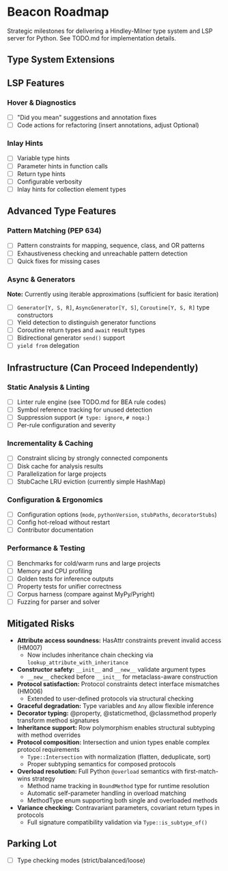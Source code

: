 # Beacon Roadmap

Strategic milestones for delivering a Hindley-Milner type system and LSP server for Python. See TODO.md for implementation details.

## Type System Extensions

## LSP Features

### Hover & Diagnostics

- [ ] "Did you mean" suggestions and annotation fixes
- [ ] Code actions for refactoring (insert annotations, adjust Optional)

### Inlay Hints

- [ ] Variable type hints
- [ ] Parameter hints in function calls
- [ ] Return type hints
- [ ] Configurable verbosity
- [ ] Inlay hints for collection element types

## Advanced Type Features

### Pattern Matching (PEP 634)

- [ ] Pattern constraints for mapping, sequence, class, and OR patterns
- [ ] Exhaustiveness checking and unreachable pattern detection
- [ ] Quick fixes for missing cases

### Async & Generators

**Note:** Currently using iterable approximations (sufficient for basic iteration)

- [ ] `Generator[Y, S, R]`, `AsyncGenerator[Y, S]`, `Coroutine[Y, S, R]` type constructors
- [ ] Yield detection to distinguish generator functions
- [ ] Coroutine return types and `await` result types
- [ ] Bidirectional generator `send()` support
- [ ] `yield from` delegation

## Infrastructure (Can Proceed Independently)

### Static Analysis & Linting

- [ ] Linter rule engine (see TODO.md for BEA rule codes)
- [ ] Symbol reference tracking for unused detection
- [ ] Suppression support (`# type: ignore`, `# noqa:`)
- [ ] Per-rule configuration and severity

### Incrementality & Caching

- [ ] Constraint slicing by strongly connected components
- [ ] Disk cache for analysis results
- [ ] Parallelization for large projects
- [ ] StubCache LRU eviction (currently simple HashMap)

### Configuration & Ergonomics

- [ ] Configuration options (`mode`, `pythonVersion`, `stubPaths`, `decoratorStubs`)
- [ ] Config hot-reload without restart
- [ ] Contributor documentation

### Performance & Testing

- [ ] Benchmarks for cold/warm runs and large projects
- [ ] Memory and CPU profiling
- [ ] Golden tests for inference outputs
- [ ] Property tests for unifier correctness
- [ ] Corpus harness (compare against MyPy/Pyright)
- [ ] Fuzzing for parser and solver

## Mitigated Risks

- **Attribute access soundness:** HasAttr constraints prevent invalid access (HM007)
    - Now includes inheritance chain checking via `lookup_attribute_with_inheritance`
- **Constructor safety:** `__init__` and `__new__` validate argument types
    - `__new__` checked before `__init__` for metaclass-aware construction
- **Protocol satisfaction:** Protocol constraints detect interface mismatches (HM006)
    - Extended to user-defined protocols via structural checking
- **Graceful degradation:** Type variables and `Any` allow flexible inference
- **Decorator typing:** @property, @staticmethod, @classmethod properly transform method signatures
- **Inheritance support:** Row polymorphism enables structural subtyping with method overrides
- **Protocol composition:** Intersection and union types enable complex protocol requirements
    - `Type::Intersection` with normalization (flatten, deduplicate, sort)
    - Proper subtyping semantics for composed protocols
- **Overload resolution:** Full Python `@overload` semantics with first-match-wins strategy
    - Method name tracking in `BoundMethod` type for runtime resolution
    - Automatic self-parameter handling in overload matching
    - MethodType enum supporting both single and overloaded methods
- **Variance checking:** Contravariant parameters, covariant return types in protocols
    - Full signature compatibility validation via `Type::is_subtype_of()`

## Parking Lot

- [ ] Type checking modes (strict/balanced/loose)
